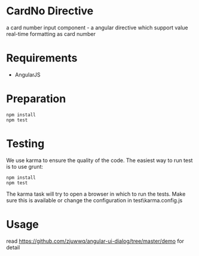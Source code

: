 # CardNo Directive

a card number input component - a angular directive which support value real-time formatting as card number

# Requirements

- AngularJS

# Preparation

    npm install
    npm test

# Testing

We use karma to ensure the quality of the code.  The easiest way to run test is to use grunt:

    npm install
    npm test

The karma task will try to open a browser in which to run the tests. Make sure this is available or change the configuration in test\karma.config.js

# Usage

read https://github.com/zjuwwq/angular-ui-dialog/tree/master/demo for detail
